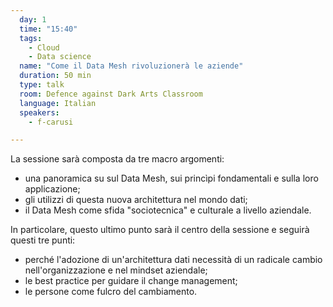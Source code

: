 ```yaml
---
  day: 1
  time: "15:40"
  tags:
    - Cloud
    - Data science
  name: "Come il Data Mesh rivoluzionerà le aziende"
  duration: 50 min
  type: talk
  room: Defence against Dark Arts Classroom
  language: Italian
  speakers:
    - f-carusi

---
```

La sessione sarà composta da tre macro argomenti:
- una panoramica su sul Data Mesh, sui princìpi fondamentali e sulla loro applicazione;
- gli utilizzi di questa nuova architettura nel mondo dati;
- il Data Mesh come sfida "sociotecnica" e culturale a livello aziendale. 

In particolare, questo ultimo punto sarà il centro della sessione e seguirà questi tre punti: 
- perché l'adozione di un'architettura dati necessità di un radicale cambio nell'organizzazione e nel mindset aziendale; 
- le best practice per guidare il change management; 
- le persone come fulcro del cambiamento.
  